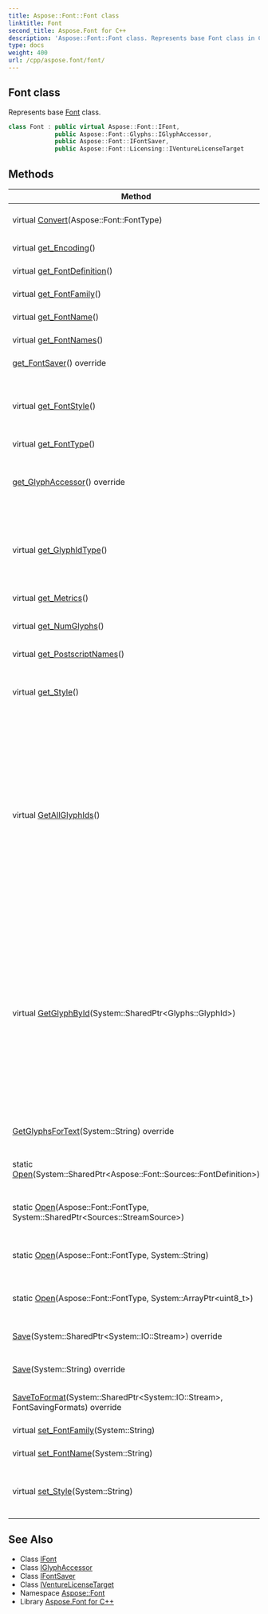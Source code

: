 ```yaml
---
title: Aspose::Font::Font class
linktitle: Font
second_title: Aspose.Font for C++
description: 'Aspose::Font::Font class. Represents base Font class in C++.'
type: docs
weight: 400
url: /cpp/aspose.font/font/
---
```

## Font class


Represents base [Font](./) class.

```cpp
class Font : public virtual Aspose::Font::IFont,
             public Aspose::Font::Glyphs::IGlyphAccessor,
             public Aspose::Font::IFontSaver,
             public Aspose::Font::Licensing::IVentureLicenseTarget
```

## Methods

| Method | Description |
| --- | --- |
| virtual [Convert](./convert/)(Aspose::Font::FontType) | Converts the [Font](./) into another format. |
| virtual [get_Encoding](./get_encoding/)() | Gets [Font](./) encoding. |
| virtual [get_FontDefinition](./get_fontdefinition/)() | Gets [Font](./) definition. |
| virtual [get_FontFamily](./get_fontfamily/)() | Gets or Sets [Font](./) family. |
| virtual [get_FontName](./get_fontname/)() | Gets or Sets [Font](./) face name. |
| virtual [get_FontNames](./get_fontnames/)() | Gets [Font](./) names. |
| [get_FontSaver](./get_fontsaver/)() override | Gets [Font](./) save functionality. |
| virtual [get_FontStyle](./get_fontstyle/)() | Gets [Font](./) style. This is a value computed and represented in generalized type. |
| virtual [get_FontType](./get_fonttype/)() | Gets [Font](./) type. |
| [get_GlyphAccessor](./get_glyphaccessor/)() override | [Font](./) glyph accessor. Retrieves glyphs and glyph identifiers. |
| virtual [get_GlyphIdType](./get_glyphidtype/)() | Glyph id type specification. For consumers who needs to know the 'bytes[]' real type. |
| virtual [get_Metrics](./get_metrics/)() | Gets [Font](./) metrics. |
| virtual [get_NumGlyphs](./get_numglyphs/)() | Gets number of glyphs in the [Font](./). |
| virtual [get_PostscriptNames](./get_postscriptnames/)() | Gets postscript [Font](./) names. |
| virtual [get_Style](./get_style/)() | Gets or Sets [Font](./) style. This is a raw string value provided by [Font](./) file. |
| virtual [GetAllGlyphIds](./getallglyphids/)() | Returns all glyph ids, available in the [Font](./). Glyph id is a unique number for a glyph, which is font type dependent. For example: [Type1](../../aspose.font.type1/)'s id is a glyph name, instance of ([GlyphStringId](../)) class. TTF's id is an int index, instance of ([GlyphUInt32Id](../)) class. |
| virtual [GetGlyphById](./getglyphbyid/)(System::SharedPtr\<Glyphs::GlyphId\>) | Returns glyph by glyph id. Glyph id is a unique number for a glyph, which is font type dependent. GlyphId - derived object. For example: [Type1](../../aspose.font.type1/)'s id is a glyph name, instance of ([GlyphStringId](../)) class. TTF's id is an int index, instance of ([GlyphUInt32Id](../)) class. |
| [GetGlyphsForText](./getglyphsfortext/)(System::String) override | Gets glyphs representation for text. |
| static [Open](./open/)(System::SharedPtr\<Aspose::Font::Sources::FontDefinition\>) | Opens a font, using FontDefinition object. |
| static [Open](./open/)(Aspose::Font::FontType, System::SharedPtr\<Sources::StreamSource\>) | Opens a font, using font type and stream source. |
| static [Open](./open/)(Aspose::Font::FontType, System::String) | Opens a font, using font type and font file name. |
| static [Open](./open/)(Aspose::Font::FontType, System::ArrayPtr\<uint8_t\>) | Opens a font, using font type and font data byte array. |
| [Save](./save/)(System::SharedPtr\<System::IO::Stream\>) override | Saves the [Font](./) into original format. |
| [Save](./save/)(System::String) override | Saves the [Font](./) into original format. |
| [SaveToFormat](./savetoformat/)(System::SharedPtr\<System::IO::Stream\>, FontSavingFormats) override | Saves the [Font](./) into format specified. |
| virtual [set_FontFamily](./set_fontfamily/)(System::String) | Gets or Sets [Font](./) family. |
| virtual [set_FontName](./set_fontname/)(System::String) | Gets or Sets [Font](./) face name. |
| virtual [set_Style](./set_style/)(System::String) | Gets or Sets [Font](./) style. This is a raw string value provided by [Font](./) file. |
## See Also

* Class [IFont](../ifont/)
* Class [IGlyphAccessor](../../aspose.font.glyphs/iglyphaccessor/)
* Class [IFontSaver](../ifontsaver/)
* Class [IVentureLicenseTarget](../../aspose.font.licensing/iventurelicensetarget/)
* Namespace [Aspose::Font](../)
* Library [Aspose.Font for C++](../../)
